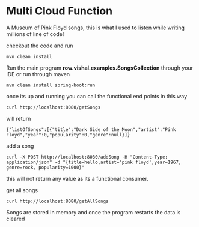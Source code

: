 # Multi Cloud Function

A Museum of Pink Floyd songs, this is what I used to listen while writing millions of line of code!

checkout the code and run 

```
mvn clean install 
```

Run the main program <b>row.vishal.examples.SongsCollection</b> through your IDE or run through maven

```
mvn clean install spring-boot:run

```

once its up and running you can call the functional end points in this way


```
curl http://localhost:8080/getSongs
```

will return 

```
{"listOfSongs":[{"title":"Dark Side of the Moon","artist":"Pink Floyd","year":0,"popularity":0,"genre":null}]}
```

add a song

```
curl -X POST http://localhost:8080/addSong -H "Content-Type: application/json" -d "{title=hello,artist='pink floyd',year=1967, genre=rock, popularity=1000}"
```

this will not return any value as its a functional consumer.

get all songs

```
curl http://localhost:8080/getAllSongs
```

Songs are stored in memory and once the program restarts the data is cleared